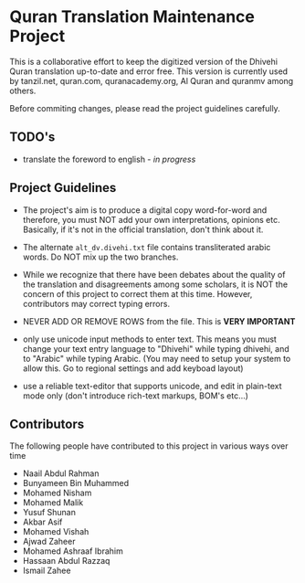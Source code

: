 # Quran Translation Maintenance Project

This is a collaborative effort to keep the digitized version of the Dhivehi Quran translation up-to-date and error free. This version is currently used by tanzil.net, quran.com, quranacademy.org, Al Quran and quranmv among others.

Before commiting changes, please read the project guidelines carefully.

## TODO's

* translate the foreword to english - *in progress*


## Project Guidelines

* The project's aim is to produce a digital copy word-for-word and therefore, you must NOT add your own interpretations, opinions etc. Basically, if it's not in the official translation, don't think about it.

* The alternate `alt_dv.divehi.txt` file contains transliterated arabic words. Do NOT mix up the two branches.

* While we recognize that there have been debates about the quality of the translation and disagreements among some scholars, it is NOT the concern of this project to correct them at this time. However, contributors may correct typing errors.

* NEVER ADD OR REMOVE ROWS from the file. This is **VERY IMPORTANT**

* only use unicode input methods to enter text. This means you must change your text entry language to "Dhivehi" while typing dhivehi, and to "Arabic" while typing Arabic. (You may need to setup your system to allow this. Go to regional settings and add keyboad layout)

* use a reliable text-editor that supports unicode, and edit in plain-text mode only (don't introduce rich-text markups, BOM's etc…)

## Contributors

The following people have contributed to this project in various ways over time

* Naail Abdul Rahman
* Bunyameen Bin Muhammed
* Mohamed Nisham
* Mohamed Malik
* Yusuf Shunan
* Akbar Asif
* Mohamed Vishah
* Ajwad Zaheer
* Mohamed Ashraaf Ibrahim
* Hassaan Abdul Razzaq
* Ismail Zahee
